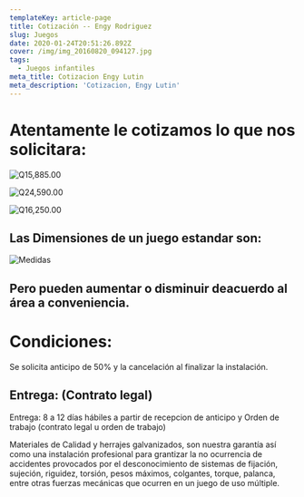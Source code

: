 ```yaml
---
templateKey: article-page
title: Cotización -- Engy Rodriguez
slug: Juegos
date: 2020-01-24T20:51:26.892Z
cover: /img/img_20160820_094127.jpg
tags:
  - Juegos infantiles
meta_title: Cotizacion Engy Lutin
meta_description: 'Cotizacion, Engy Lutin'
---
```

# Atentamente le cotizamos lo que nos solicitara:

![Q15,885.00](/img/img_20180131_180209_802.jpg "Q15,885.00")

![Q24,590.00](/img/img_20180205_122120_006.jpg "Q24,590.00")

![Q16,250.00](/img/tarco.jpg "Q16,250.00")

## Las Dimensiones de un juego estandar son: 

![Medidas](/img/tarco.png "Medidas")

## Pero pueden aumentar o disminuir deacuerdo al área a conveniencia.

# Condiciones:

Se solicita anticipo de 50% y la cancelación al finalizar la instalación.

## Entrega: (Contrato legal)

Entrega: 8 a 12 días hábiles a partir de recepcion de anticipo y Orden de trabajo (contrato legal u orden de trabajo)

Materiales de Calidad y herrajes galvanizados, son nuestra garantía así como una instalación profesional para grantizar la no ocurrencia de accidentes provocados por el desconocimiento de sistemas de fijación, sujeción, riguidez, torsión, pesos máximos, colgantes, torque, palanca, entre otras fuerzas mecánicas que ocurren en un juego de uso múltiple.

##
